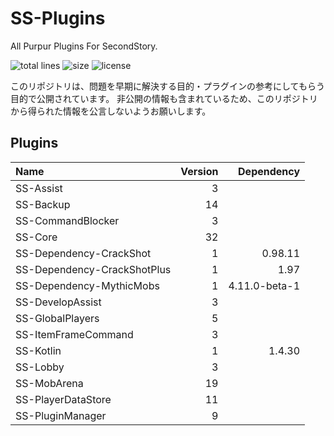 # SS-Plugins
All Purpur Plugins For SecondStory.

![total lines](https://img.shields.io/tokei/lines/github/SecondStoryServer/SS-Plugins) ![size](https://img.shields.io/github/repo-size/SecondStoryServer/SS-Plugins?label=size) ![license](https://img.shields.io/github/license/SecondStoryServer/SS-Plugins)

このリポジトリは、問題を早期に解決する目的・プラグインの参考にしてもらう目的で公開されています。
非公開の情報も含まれているため、このリポジトリから得られた情報を公言しないようお願いします。

## Plugins

<!-- Generate Versions -->
| Name | Version | Dependency |
|:-----|--------:|-----------:|
| SS-Assist | 3 |  |
| SS-Backup | 14 |  |
| SS-CommandBlocker | 3 |  |
| SS-Core | 32 |  |
| SS-Dependency-CrackShot | 1 | 0.98.11 |
| SS-Dependency-CrackShotPlus | 1 | 1.97 |
| SS-Dependency-MythicMobs | 1 | 4.11.0-beta-1 |
| SS-DevelopAssist | 3 |  |
| SS-GlobalPlayers | 5 |  |
| SS-ItemFrameCommand | 3 |  |
| SS-Kotlin | 1 | 1.4.30 |
| SS-Lobby | 3 |  |
| SS-MobArena | 19 |  |
| SS-PlayerDataStore | 11 |  |
| SS-PluginManager | 9 |  |
<!-- Generate Versions -->
